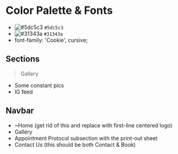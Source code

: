 # Color Palette & Fonts

- ![#5dc5c3](https://via.placeholder.com/300/5dc5c3/000000?text=+) `#5dc5c3`
- ![#31343a](https://via.placeholder.com/300/31343a/000000?text=+) `#31343a`
- font-family: 'Cookie', cursive;

## Sections

> Gallery

- Some constant pics
- IG feed

## Navbar

- ~Home (get rid of this and replace with first-line centered logo)
- Gallery
- Appointment Protocol
  subsection with the print-out sheet
- Contact Us (this should be both Contact & Book)
